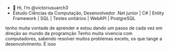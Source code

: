 - 👋 Hi, I’m @victoriusuarch3
- Estudo Ciências da Computação, Desenvolvedor .Net junior | C# | Entity Framework | SQL | Testes unitários | WebAPI | PostgreSQL


tenho muita vontade de aprender e estou dando um passo de cada vez em direção ao mundo da programção
Tenho muita vivencia com computadores, sabendo resolver muitos problemas exceto, os que tange a desenvolvimento.
É isso 
